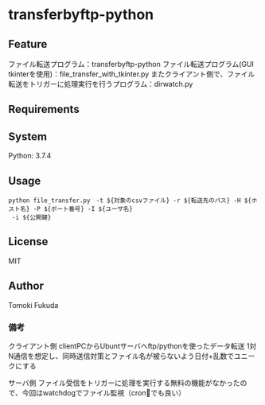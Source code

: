 # transferbyftp-python

## Feature
ファイル転送プログラム：transferbyftp-python
ファイル転送プログラム(GUI tkinterを使用)：file_transfer_with_tkinter.py
またクライアント側で、ファイル転送をトリガーに処理実行を行うプログラム：dirwatch.py

## Requirements

## System
Python: 3.7.4

## Usage
```
python file_transfer.py　-t ${対象のcsvファイル} -r ${転送先のパス} -H ${ホスト名} -P ${ポート番号} -I ${ユーザ名}
 -i ${公開鍵}
```

## License

MIT

##  Author

Tomoki Fukuda

### 備考
クライアント側
clientPCからUbuntサーバへftp/pythonを使ったデータ転送
1対N通信を想定し、同時送信対策とファイル名が被らないよう日付+乱数でユニークにする

サーバ側
ファイル受信をトリガーに処理を実行する無料の機能がなかったので、今回はwatchdogでファイル監視（cronでも良い）



